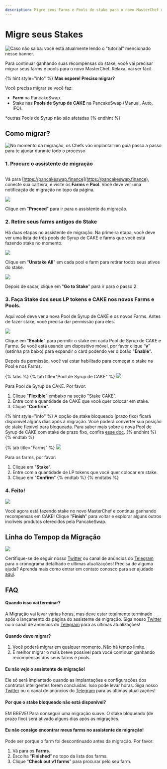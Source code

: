 ```yaml
---
description: Migre seus Farms e Pools de stake para o novo MasterChef da PancakeSwap
---
```


# Migre seus Stakes

![Caso não saiba: você está atualmente lendo o "tutorial" mencionado nesse banner.](../../.gitbook/assets/aaa.jpg)

Para continuar ganhando suas recompensas do stake, você vai precisar migrar seus farms e pools para o novo MasterChef. Relaxa, vai ser fácil.

{% hint style="info" %}
**Mas espere! Preciso migrar?**

Você precisa migrar se você faz:

* **Farm** na PancakeSwap.
* Stake nas **Pools de Syrup de CAKE** na PancakeSwap (Manual, Auto, IFO).

\*outras Pools de Syrup não são afetadas
{% endhint %}

## Como migrar?

![No momento da migração, os Chefs vão implantar um guia passo a passo para te ajudar durante todo o processo](../../.gitbook/assets/migration-helper-overview.png)

### 1. Procure o assistente de migração

<img src="../../.gitbook/assets/migration-helper-steps-guide-1.png" alt="" data-size="original">

Vá para [https://pancakeswap.finance](https://pancakeswap.finance), conecte sua carteira, e visite os **Farms** e **Pool**. Você deve ver uma notificação de migração no topo da página.

![](<../../.gitbook/assets/migration-helper-steps-guide-2 (1).png>)

Clique em "**Proceed**" para ir para o assistente da migração.

### 2. Retire seus farms antigos do Stake

Há duas etapas no assistente de migração. Na primeira etapa, você deve ver uma lista de três pools de Syrup de CAKE e farms que você está fazendo stake no momento.

![](<../../.gitbook/assets/migration-helper-steps-guide-3 (2).png>)

Clique em "**Unstake All**" em cada pool e farm para retirar todos seus ativos do stake.

![](<../../.gitbook/assets/migration-helper-steps-guide-4 (1).png>)

Depois de sacar, clique em "**Go to Stake**" para ir para o passo 2.

### 3.  Faça Stake dos seus LP tokens e CAKE nos novos Farms e Pools.

Aqui você deve ver a nova Pool de Syrup de CAKE e os novos Farms. Antes de fazer stake, você precisa dar permissão para eles.

![](<../../.gitbook/assets/migration-helper-steps-guide-5 (1).png>)

Clique em "**Enable**" para permitir o stake em cada Pool de Syrup de CAKE e Farms. Se você está usando um dispositivo móvel, por favor clique “**v**” (setinha pra baixo) para expandir o card podendo ver o botão "**Enable**".

Depois da permissão, você vai estar habilitado para começar o stake na Pool e nos Farms.

{% tabs %}
{% tab title="Pool de Syrup de CAKE" %}
![](<../../.gitbook/assets/migration-helper-steps-guide-7 (2).png>)

Para Pool de Syrup de CAKE. Por favor:

1. Clique "**Flexible**" embaixo na seção "Stake CAKE".
2. Entre com a quantidade de CAKE que você quer colocar em stake.
3. Clique "**Confirm**".

{% hint style="info" %}
A opção de stake bloqueado (prazo fixo) ficará disponível alguns dias após a migração. Você poderá converter sua posição de stake flexível para bloqueada. Para saber mais sobre a nova Pool de Syrup de CAKE com stake de prazo fixo, confira [esse doc](../../products/coming-soon/new-cake-pool/).
{% endhint %}
{% endtab %}

{% tab title="Farms" %}
![](<../../.gitbook/assets/migration-helper-steps-guide-8 (2).png>)

Para os farms, por favor:

1. Clique em "**Stake**".
2. Entre com a quantidade de LP tokens que você quer colocar em stake.
3. Clique em "**Confirm**"
{% endtab %}
{% endtabs %}

### 4. Feito!

![](../../.gitbook/assets/migration-helper-steps-guide-9.png)

Você agora está fazendo stake no novo MasterChef e continua ganhando recompensas em CAKE! Clique "**Finish**" para voltar e explorar alguns outros incríveis produtos oferecidos pela PancakeSwap.

## Linha do Tempop da Migração

![](../../.gitbook/assets/bbbbb3.jpg)

Certifique-se de seguir nosso [Twitter](https://twitter.com/pancakeswap/) ou canal de anúncios do [Telegram](https://t.me/PancakeSwapAnn) para o cronograma detalhado e ultimas atualizações! Precisa de alguma ajuda? Aprenda mais como entrar em contato conosco para ser ajudado [aqui](../../contact-us/#help).

## FAQ

#### **Quando isso vai terminar?**

A Migração vai levar várias horas, mas deve estar totalmente terminado após o lançamento da página do assistente de migração. Siga nosso [Twitter](https://twitter.com/pancakeswap/) ou o canal de anúncios do [Telegram](https://t.me/PancakeSwapAnn) para as últimas atualizações!

#### **Quando devo migrar?**

1. Você poderá migrar em qualquer momento. Não há tempo limite.
2. É melhor migrar o mais breve possível para você continuar ganhando recompensas dos seus farms e pools.

#### Eu não vejo o assistente de migração!

Ele só será implantado quando as implantações e configurações dos contratos inteligentes forem concluídas. Isso pode levar horas. Siga nosso [Twitter](https://twitter.com/pancakeswap/) ou o canal de anúncios do [Telegram](https://t.me/PancakeSwapAnn) para as últimas atualizações!

#### Por que o stake bloqueado não está disponível?

EM BREVE! Para conseguir uma migração suave. O stake bloqueado (de prazo fixo) será ativado alguns dias após as migrações.

#### Eu não consigo encontrar meus farms no assistente de migração!

Pode ser porque o farm foi descontinuado antes da migração. Por favor:

1. Vá para os **Farms**.
2. Escolha “**Finished**” no topo da lista dos farms.
3. Clique “**Check out v1 farms**” para procurar pelo seu farm.
